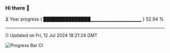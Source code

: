 ### Hi there 👋

⏳ Year progress { ███████████████▁▁▁▁▁▁▁▁▁▁▁▁▁▁▁ } 52.94 %

---

⏰ Updated on Fri, 12 Jul 2024 18:21:24 GMT

![Progress Bar CI](https://github.com/liununu/liununu/workflows/Progress%20Bar%20CI/badge.svg)
